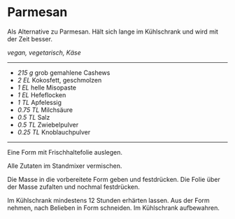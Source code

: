 # Parmesan

Als Alternative zu Parmesan.
Hält sich lange im Kühlschrank und wird mit der Zeit besser.

*vegan, vegetarisch, Käse*

---

- *215 g* grob gemahlene Cashews
- *2 EL* Kokosfett, geschmolzen
- *1 EL* helle Misopaste
- *1 EL* Hefeflocken
- *1 TL* Apfelessig
- *0.75 TL* Milchsäure
- *0.5 TL* Salz
- *0.5 TL* Zwiebelpulver
- *0.25 TL* Knoblauchpulver

---

Eine Form mit Frischhaltefolie auslegen.

Alle Zutaten im Standmixer vermischen. 

Die Masse in die vorbereitete Form geben und festdrücken. Die Folie über der Masse zufalten und nochmal festdrücken.

Im Kühlschrank mindestens 12 Stunden erhärten lassen. Aus der Form nehmen, nach Belieben in Form schneiden. Im Kühlschrank aufbewahren.
